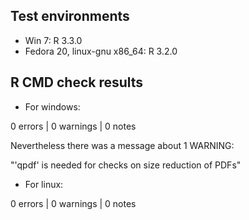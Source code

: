 ## Test environments
* Win 7: R 3.3.0
* Fedora 20, linux-gnu x86_64: R 3.2.0

## R CMD check results
* For windows: 

0 errors | 0 warnings | 0 notes

Nevertheless there was a message about 1 WARNING:

"'qpdf' is needed for checks on size reduction of PDFs"


* For linux:

0 errors | 0 warnings | 0 notes